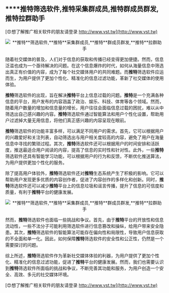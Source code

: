 ## ****推特**筛选软件,**推特**采集群成员,**推特**群成员群发,**推特**拉群助手**

[😍想了解推广相关软件的朋友请登录 http://www.vst.tw](http://www.vst.tw)

 <center><img src="https://vst.tw/MP4/tuiguang/png/5.png" alt="**推特**筛选软件,**推特**采集群成员,**推特**群成员群发,**推特**拉群助手"></center>

随着社交媒体的普及，人们对于信息的获取和传播已经变得更加便捷。然而，信息泛滥也成为一个亟待解决的问题。在这个信息爆炸的时代，如何从海量信息中筛选出真正有价值的内容，成为了每个社交媒体用户的共同难题。而**推特**筛选软件应运而生，为用户提供了更加个性化、精准化的信息过滤功能，革新了社交媒体的使用体验。

**推特**筛选软件的出现，旨在解决**推特**平台上信息过载的问题。**推特**是一个充满各种信息的平台，用户发布的内容涵盖了政治、娱乐、科技、体育等各个领域。然而，随着用户数量的增加和信息量的增长，用户往往会面临信息过载的困扰，难以从中筛选出自己感兴趣的内容。**推特**筛选软件通过智能算法和用户个性化设置，帮助用户过滤掉大量无用信息，将他们真正感兴趣的内容呈现在眼前。

**推特**筛选软件的功能丰富多样，可以满足不同用户的需求。首先，它可以根据用户的兴趣爱好和关注列表，自动筛选出与用户相关度较高的内容，避免了用户在海量信息中寻找的繁琐过程。其次，**推特**筛选软件还可以根据用户的时间安排和活跃度，推送最适合用户阅读的内容，提高了信息的实时性和针对性。此外，一些**推特**筛选软件还具有智能学习功能，可以根据用户的行为和反馈，不断优化推送算法，为用户提供更加个性化的服务。

除了提高用户体验外，**推特**筛选软件还对**推特**生态系统产生了积极的影响。它可以帮助用户发现更多优质的内容创作者，促进了内容创作的多样化和创新。同时，**推特**筛选软件还可以减少**推特**平台上的信息垃圾和谣言传播，提升了信息的可信度和质量，有利于**推特**平台的健康发展。

 <center><img src="https://vst.tw/MP4/tuiguang/png/1.png" alt="**推特**筛选软件,**推特**采集群成员,**推特**群成员群发,**推特**拉群助手"></center>

然而，**推特**筛选软件也面临一些挑战和争议。首先，由于**推特**平台的开放性和信息流动性，一些不法分子可能利用筛选软件进行信息篡改和操纵，给用户带来安全隐患。其次，**推特**筛选软件的智能算法可能存在偏向性和局限性，导致用户信息获取的不全面和单一化。因此，如何保障**推特**筛选软件的安全性和公正性，仍然是一个需要探讨的问题。

综上所述，**推特**筛选软件作为革新社交媒体体验的利器，为用户提供了更加个性化、精准化的信息过滤功能，促进了**推特**平台的健康发展。然而，我们也需要认识到**推特**筛选软件所面临的挑战和争议，不断完善其功能和服务，为用户创造一个安全、高效、多元的社交媒体环境。

[😍想了解推广相关软件的朋友请登录 http://www.vst.tw](http://www.vst.tw)



